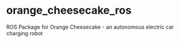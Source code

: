 # orange_cheesecake_ros
ROS Package for Orange Cheesecake - an autonomous electric car charging robot
